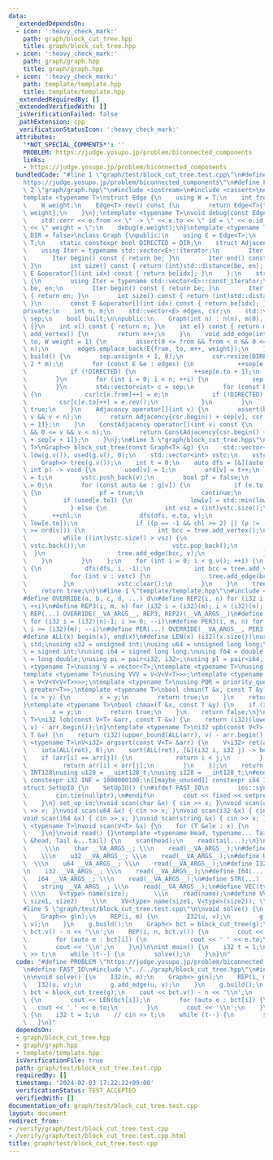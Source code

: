 ```yaml
---
data:
  _extendedDependsOn:
  - icon: ':heavy_check_mark:'
    path: graph/block_cut_tree.hpp
    title: graph/block_cut_tree.hpp
  - icon: ':heavy_check_mark:'
    path: graph/graph.hpp
    title: graph/graph.hpp
  - icon: ':heavy_check_mark:'
    path: template/template.hpp
    title: template/template.hpp
  _extendedRequiredBy: []
  _extendedVerifiedWith: []
  _isVerificationFailed: false
  _pathExtension: cpp
  _verificationStatusIcon: ':heavy_check_mark:'
  attributes:
    '*NOT_SPECIAL_COMMENTS*': ''
    PROBLEM: https://judge.yosupo.jp/problem/biconnected_components
    links:
    - https://judge.yosupo.jp/problem/biconnected_components
  bundledCode: "#line 1 \"graph/test/block_cut_tree.test.cpp\"\n#define PROBLEM \"\
    https://judge.yosupo.jp/problem/biconnected_components\"\n#define FAST_IO\n#line\
    \ 2 \"graph/graph.hpp\"\n#include <iostream>\n#include <cassert>\n#include <vector>\n\
    template <typename T>\nstruct Edge {\n    using W = T;\n    int from, to, id;\n\
    \    W weight;\n    Edge<T> rev() const {\n        return Edge<T>{to, from, id,\
    \ weight};\n    }\n};\ntemplate <typename T>\nvoid debug(const Edge<T> &e) {\n\
    \    std::cerr << e.from << \" -> \" << e.to << \" id = \" << e.id << std::cerr\
    \ << \" weight = \";\n    debug(e.weight);\n}\ntemplate <typename T = int, bool\
    \ DIR = false>\nclass Graph {\npublic:\n    using E = Edge<T>;\n    using W =\
    \ T;\n    static constexpr bool DIRECTED = DIR;\n    struct Adjacency {\n    \
    \    using Iter = typename std::vector<E>::iterator;\n        Iter be, en;\n \
    \       Iter begin() const { return be; }\n        Iter end() const { return en;\
    \ }\n        int size() const { return (int)std::distance(be, en); }\n       \
    \ E &operator[](int idx) const { return be[idx]; }\n    };\n    struct ConstAdjacency\
    \ {\n        using Iter = typename std::vector<E>::const_iterator;\n        Iter\
    \ be, en;\n        Iter begin() const { return be; }\n        Iter end() const\
    \ { return en; }\n        int size() const { return (int)std::distance(be, en);\
    \ }\n        const E &operator[](int idx) const { return be[idx]; }\n    };\n\n\
    private:\n    int n, m;\n    std::vector<E> edges, csr;\n    std::vector<int>\
    \ sep;\n    bool built;\n\npublic:\n    Graph(int n) : n(n), m(0), built(false)\
    \ {}\n    int v() const { return n; }\n    int e() const { return m; }\n    int\
    \ add_vertex() {\n        return n++;\n    }\n    void add_edge(int from, int\
    \ to, W weight = 1) {\n        assert(0 <= from && from < n && 0 <= to && to <\
    \ n);\n        edges.emplace_back(E{from, to, m++, weight});\n    }\n    void\
    \ build() {\n        sep.assign(n + 1, 0);\n        csr.resize(DIRECTED ? m :\
    \ 2 * m);\n        for (const E &e : edges) {\n            ++sep[e.from + 1];\n\
    \            if (!DIRECTED) {\n                ++sep[e.to + 1];\n            }\n\
    \        }\n        for (int i = 0; i < n; ++i) {\n            sep[i + 1] += sep[i];\n\
    \        }\n        std::vector<int> c = sep;\n        for (const E &e : edges)\
    \ {\n            csr[c[e.from]++] = e;\n            if (!DIRECTED) {\n       \
    \         csr[c[e.to]++] = e.rev();\n            }\n        }\n        built =\
    \ true;\n    }\n    Adjacency operator[](int v) {\n        assert(built && 0 <=\
    \ v && v < n);\n        return Adjacency{csr.begin() + sep[v], csr.begin() + sep[v\
    \ + 1]};\n    }\n    ConstAdjacency operator[](int v) const {\n        assert(built\
    \ && 0 <= v && v < n);\n        return ConstAdjacency{csr.begin() + sep[v], csr.begin()\
    \ + sep[v + 1]};\n    }\n};\n#line 3 \"graph/block_cut_tree.hpp\"\ntemplate <typename\
    \ T>\nGraph<> block_cut_tree(const Graph<T> &g) {\n    std::vector<int> ord(g.v()),\
    \ low(g.v()), used(g.v(), 0);\n    std::vector<int> vstc;\n    vstc.reserve(g.v());\n\
    \    Graph<> tree(g.v());\n    int t = 0;\n    auto dfs = [&](auto dfs, int v,\
    \ int p) -> void {\n        used[v] = 1;\n        ord[v] = t++;\n        low[v]\
    \ = t;\n        vstc.push_back(v);\n        bool pf = false;\n        int chl\
    \ = 0;\n        for (const auto &e : g[v]) {\n            if (e.to == p && !pf)\
    \ {\n                pf = true;\n                continue;\n            }\n  \
    \          if (used[e.to]) {\n                low[v] = std::min(low[v], ord[e.to]);\n\
    \            } else {\n                int vsz = (int)vstc.size();\n         \
    \       ++chl;\n                dfs(dfs, e.to, v);\n                low[v] = std::min(low[v],\
    \ low[e.to]);\n                if ((p == -1 && chl >= 2) || (p != -1 && low[e.to]\
    \ >= ord[v])) {\n                    int bcc = tree.add_vertex();\n          \
    \          while ((int)vstc.size() > vsz) {\n                        tree.add_edge(bcc,\
    \ vstc.back());\n                        vstc.pop_back();\n                  \
    \  }\n                    tree.add_edge(bcc, v);\n                }\n        \
    \    }\n        }\n    };\n    for (int i = 0; i < g.v(); ++i) {\n        if (!used[i])\
    \ {\n            dfs(dfs, i, -1);\n            int bcc = tree.add_vertex();\n\
    \            for (int v : vstc) {\n                tree.add_edge(bcc, v);\n  \
    \          }\n            vstc.clear();\n        }\n    }\n    tree.build();\n\
    \    return tree;\n}\n#line 1 \"template/template.hpp\"\n#include <bits/stdc++.h>\n\
    #define OVERRIDE(a, b, c, d, ...) d\n#define REP2(i, n) for (i32 i = 0; i < (i32)(n);\
    \ ++i)\n#define REP3(i, m, n) for (i32 i = (i32)(m); i < (i32)(n); ++i)\n#define\
    \ REP(...) OVERRIDE(__VA_ARGS__, REP3, REP2)(__VA_ARGS__)\n#define PER2(i, n)\
    \ for (i32 i = (i32)(n)-1; i >= 0; --i)\n#define PER3(i, m, n) for (i32 i = (i32)(n)-1;\
    \ i >= (i32)(m); --i)\n#define PER(...) OVERRIDE(__VA_ARGS__, PER3, PER2)(__VA_ARGS__)\n\
    #define ALL(x) begin(x), end(x)\n#define LEN(x) (i32)(x.size())\nusing namespace\
    \ std;\nusing u32 = unsigned int;\nusing u64 = unsigned long long;\nusing i32\
    \ = signed int;\nusing i64 = signed long long;\nusing f64 = double;\nusing f80\
    \ = long double;\nusing pi = pair<i32, i32>;\nusing pl = pair<i64, i64>;\ntemplate\
    \ <typename T>\nusing V = vector<T>;\ntemplate <typename T>\nusing VV = V<V<T>>;\n\
    template <typename T>\nusing VVV = V<V<V<T>>>;\ntemplate <typename T>\nusing VVVV\
    \ = V<V<V<V<T>>>>;\ntemplate <typename T>\nusing PQR = priority_queue<T, V<T>,\
    \ greater<T>>;\ntemplate <typename T>\nbool chmin(T &x, const T &y) {\n    if\
    \ (x > y) {\n        x = y;\n        return true;\n    }\n    return false;\n\
    }\ntemplate <typename T>\nbool chmax(T &x, const T &y) {\n    if (x < y) {\n \
    \       x = y;\n        return true;\n    }\n    return false;\n}\ntemplate <typename\
    \ T>\ni32 lob(const V<T> &arr, const T &v) {\n    return (i32)(lower_bound(ALL(arr),\
    \ v) - arr.begin());\n}\ntemplate <typename T>\ni32 upb(const V<T> &arr, const\
    \ T &v) {\n    return (i32)(upper_bound(ALL(arr), v) - arr.begin());\n}\ntemplate\
    \ <typename T>\nV<i32> argsort(const V<T> &arr) {\n    V<i32> ret(arr.size());\n\
    \    iota(ALL(ret), 0);\n    sort(ALL(ret), [&](i32 i, i32 j) -> bool {\n    \
    \    if (arr[i] == arr[j]) {\n            return i < j;\n        } else {\n  \
    \          return arr[i] < arr[j];\n        }\n    });\n    return ret;\n}\n#ifdef\
    \ INT128\nusing u128 = __uint128_t;\nusing i128 = __int128_t;\n#endif\n[[maybe_unused]]\
    \ constexpr i32 INF = 1000000100;\n[[maybe_unused]] constexpr i64 INF64 = 3000000000000000100;\n\
    struct SetUpIO {\n    SetUpIO() {\n#ifdef FAST_IO\n        ios::sync_with_stdio(false);\n\
    \        cin.tie(nullptr);\n#endif\n        cout << fixed << setprecision(15);\n\
    \    }\n} set_up_io;\nvoid scan(char &x) { cin >> x; }\nvoid scan(u32 &x) { cin\
    \ >> x; }\nvoid scan(u64 &x) { cin >> x; }\nvoid scan(i32 &x) { cin >> x; }\n\
    void scan(i64 &x) { cin >> x; }\nvoid scan(string &x) { cin >> x; }\ntemplate\
    \ <typename T>\nvoid scan(V<T> &x) {\n    for (T &ele : x) {\n        scan(ele);\n\
    \    }\n}\nvoid read() {}\ntemplate <typename Head, typename... Tail>\nvoid read(Head\
    \ &head, Tail &...tail) {\n    scan(head);\n    read(tail...);\n}\n#define CHAR(...)\
    \     \\\n    char __VA_ARGS__; \\\n    read(__VA_ARGS__);\n#define U32(...) \
    \    \\\n    u32 __VA_ARGS__; \\\n    read(__VA_ARGS__);\n#define U64(...)   \
    \  \\\n    u64 __VA_ARGS__; \\\n    read(__VA_ARGS__);\n#define I32(...)     \\\
    \n    i32 __VA_ARGS__; \\\n    read(__VA_ARGS__);\n#define I64(...)     \\\n \
    \   i64 __VA_ARGS__; \\\n    read(__VA_ARGS__);\n#define STR(...)        \\\n\
    \    string __VA_ARGS__; \\\n    read(__VA_ARGS__);\n#define VEC(type, name, size)\
    \ \\\n    V<type> name(size);       \\\n    read(name);\n#define VVEC(type, name,\
    \ size1, size2)    \\\n    VV<type> name(size1, V<type>(size2)); \\\n    read(name);\n\
    #line 5 \"graph/test/block_cut_tree.test.cpp\"\n\nvoid solve() {\n    I32(n, m);\n\
    \    Graph<> g(n);\n    REP(i, m) {\n        I32(u, v);\n        g.add_edge(u,\
    \ v);\n    }\n    g.build();\n    Graph<> bct = block_cut_tree(g);\n    cout <<\
    \ bct.v() - n << '\\n';\n    REP(i, n, bct.v()) {\n        cout << LEN(bct[i]);\n\
    \        for (auto e : bct[i]) {\n            cout << ' ' << e.to;\n        }\n\
    \        cout << '\\n';\n    }\n}\n\nint main() {\n    i32 t = 1;\n    // cin\
    \ >> t;\n    while (t--) {\n        solve();\n    }\n}\n"
  code: "#define PROBLEM \"https://judge.yosupo.jp/problem/biconnected_components\"\
    \n#define FAST_IO\n#include \"../../graph/block_cut_tree.hpp\"\n#include \"../../template/template.hpp\"\
    \n\nvoid solve() {\n    I32(n, m);\n    Graph<> g(n);\n    REP(i, m) {\n     \
    \   I32(u, v);\n        g.add_edge(u, v);\n    }\n    g.build();\n    Graph<>\
    \ bct = block_cut_tree(g);\n    cout << bct.v() - n << '\\n';\n    REP(i, n, bct.v())\
    \ {\n        cout << LEN(bct[i]);\n        for (auto e : bct[i]) {\n         \
    \   cout << ' ' << e.to;\n        }\n        cout << '\\n';\n    }\n}\n\nint main()\
    \ {\n    i32 t = 1;\n    // cin >> t;\n    while (t--) {\n        solve();\n \
    \   }\n}"
  dependsOn:
  - graph/block_cut_tree.hpp
  - graph/graph.hpp
  - template/template.hpp
  isVerificationFile: true
  path: graph/test/block_cut_tree.test.cpp
  requiredBy: []
  timestamp: '2024-02-03 17:22:22+09:00'
  verificationStatus: TEST_ACCEPTED
  verifiedWith: []
documentation_of: graph/test/block_cut_tree.test.cpp
layout: document
redirect_from:
- /verify/graph/test/block_cut_tree.test.cpp
- /verify/graph/test/block_cut_tree.test.cpp.html
title: graph/test/block_cut_tree.test.cpp
---
```

